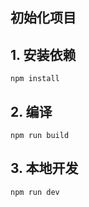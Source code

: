 
##

## 初始化项目
## 1\. 安装依赖

```
npm install
```

## 2\. 编译

```
npm run build
```

## 3\. 本地开发


```
npm run dev
```